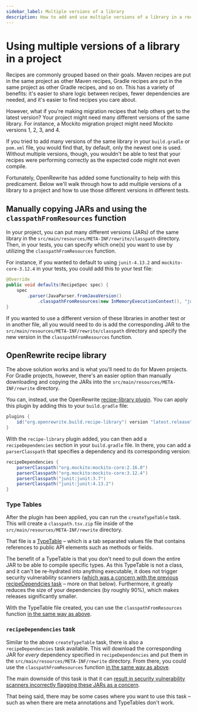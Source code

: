 ```yaml
---
sidebar_label: Multiple versions of a library
description: How to add and use multiple versions of a library in a recipe.
---
```


# Using multiple versions of a library in a project

Recipes are commonly grouped based on their goals. Maven recipes are put in the same project as other Maven recipes, Gradle recipes are put in the same project as other Gradle recipes, and so on. This has a variety of benefits: it's easier to share logic between recipes, fewer dependencies are needed, and it's easier to find recipes you care about.

However, what if you're making migration recipes that help others get to the latest version? Your project might need many different versions of the same library. For instance, a Mockito migration project might need Mockito versions 1, 2, 3, and 4.

If you tried to add many versions of the same library in your `build.gradle` or `pom.xml` file, you would find that, by default, only the newest one is used. Without multiple versions, though, you wouldn't be able to test that your recipes were performing correctly as the expected code might not even compile.

Fortunately, OpenRewrite has added some functionality to help with this predicament. Below we'll walk through how to add multiple versions of a library to a project and how to use those different versions in different tests.

## Manually copying JARs and using the `classpathFromResources` function

In your project, you can put many different versions (JARs) of the same library in the `src/main/resources/META-INF/rewrite/classpath` directory. Then, in your tests, you can specify which one(s) you want to use by utilizing the `classpathFromResources` function.

For instance, if you wanted to default to using `junit-4.13.2` and `mockito-core-3.12.4` in your tests, you could add this to your test file:

```java
@Override
public void defaults(RecipeSpec spec) {
    spec
        .parser(JavaParser.fromJavaVersion()
            .classpathFromResources(new InMemoryExecutionContext(), "junit-4.13.2", "mockito-core-3.12.4"));
}
```

If you wanted to use a different version of these libraries in another test or in another file, all you would need to do is add the corresponding JAR to the `src/main/resources/META-INF/rewrite/classpath` directory and specify the new version in the `classpathFromResources` function.

## OpenRewrite recipe library

The above solution works and is what you'll need to do for Maven projects. For Gradle projects, however, there's an easier option than manually downloading and copying the JARs into the `src/main/resources/META-INF/rewrite` directory.

You can, instead, use the OpenRewrite [recipe-library plugin](https://github.com/openrewrite/rewrite-build-gradle-plugin/blob/main/src/main/java/org/openrewrite/gradle/RewriteRecipeLibraryPlugin.java). You can apply this plugin by adding this to your `build.gradle` file:

```groovy
plugins {
    id("org.openrewrite.build.recipe-library") version "latest.release"
}
```

With the `recipe-library` plugin added, you can then add a `recipeDependencies` section in your `build.gradle` file. In there, you can add a `parserClasspath` that specifies a dependency and its corresponding version:

```groovy
recipeDependencies {
    parserClasspath("org.mockito:mockito-core:2.16.0")
    parserClasspath("org.mockito:mockito-core:3.12.4")
    parserClasspath("junit:junit:3.7")
    parserClasspath("junit:junit:4.13.2")
}
```

### Type Tables

After the plugin has been applied, you can run the `createTypeTable` task. This will create a `classpath.tsv.zip` file inside of the `src/main/resources/META-INF/rewrite` directory.

That file is a [TypeTable](https://github.com/openrewrite/rewrite/blob/main/rewrite-java/src/main/java/org/openrewrite/java/internal/parser/TypeTable.java) – which is a tab separated values file that contains references to public API elements such as methods or fields.

The benefit of a TypeTable is that you don't need to pull down the entire JAR to be able to compile specific types. As this TypeTable is not a class, and it can't be re-hydrated into anything executable, it does not trigger security vulnerability scanners ([which was a concern with the previous recipeDependcies task](../reference/faq.md#why-do-artifact-scanners-detect-vulnerabilities-in-recipe-artifactsjars) – more on that below). Furthermore, it greatly reduces the size of your dependencies (by roughly 90%), which makes releases significantly smaller.

With the TypeTable file created, you can use the `classpathFromResources` function [in the same way as above](#manually-copying-jars-and-using-the-classpathfromresources-function).

### `recipeDependencies` task

Similar to the above `createTypeTable` task, there is also a `recipeDependencies` task available. This will download the corresponding JAR for _every_ dependency specified in `recipeDependencies` and put them in the `src/main/resources/META-INF/rewrite` directory. From there, you could use the `classpathFromResources` function [in the same way as above](#manually-copying-jars-and-using-the-classpathfromresources-function).

The main downside of this task is that it can [result in security vulnerability scanners incorrectly flagging these JARs as a concern](../reference/faq.md#why-do-artifact-scanners-detect-vulnerabilities-in-recipe-artifactsjars).

That being said, there may be some cases where you want to use this task – such as when there are meta annotations and TypeTables don't work.
